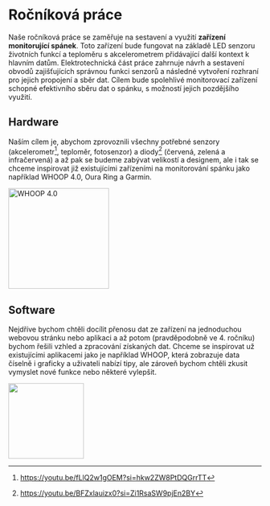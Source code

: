 # Ročníková práce

Naše ročníková práce se zaměřuje na sestavení a využití **zařízení monitorující spánek**. Toto zařízení bude fungovat na základě LED senzoru životních funkcí a teploměru s akcelerometrem přidávající další kontext k hlavním datům. Elektrotechnická část práce zahrnuje návrh a sestavení obvodů zajišťujících správnou funkci senzorů a následné vytvoření rozhraní pro jejich propojení a sběr dat. Cílem bude spolehlivé monitorovací zařízení schopné efektivního sběru dat o spánku, s možností jejich pozdějšího využití.


## Hardware
Naším cílem je, abychom zprovoznili všechny potřebné senzory (akcelerometr[^2], teploměr, fotosenzor) a diody[^1] (červená, zelená a infračervená) a až pak se budeme zabývat velikostí a designem, ale i tak se chceme inspirovat již existujícími zařízeními na monitorování spánku jako například WHOOP 4.0, Oura Ring a Garmin.

<a href="https://www.whoop.com/eu/en/"> 
<img src="https://images.ctfassets.net/rbzqg6pelgqa/C8vHNCpTJcNSQfta0vYlI/3e5cd32ce2242f64b797eaa165f29373/band-renders-sized-2.png?fm=webp&q=75&w=1920" alt="WHOOP 4.0" width="200" height="200">
</a>

## Software
Nejdříve bychom chtěli docílit přenosu dat ze zařízení na jednoduchou webovou stránku nebo aplikaci a až potom (pravděpodobně ve 4. ročníku) bychom řešili vzhled a zpracování získaných dat. Chceme se inspirovat už existujícími aplikacemi jako je například WHOOP, která zobrazuje data číselně i graficky a uživateli nabízí tipy, ale zároveň bychom chtěli zkusit vymyslet nové funkce nebo některé vylepšit.

<a href="https://www.whoop.com/eu/en/"> 
<img src="https://helios-i.mashable.com/imagery/articles/0195WOwkhwtJIlIxzbFi5b7/images-2.fill.size_363x750.v1611706688.png" width="150" height="auto">
</a>

[^1]: https://youtu.be/BFZxlauizx0?si=Zi1RsaSW9pjEn2BY
[^2]: https://youtu.be/fLlQ2w1gOEM?si=hkw2ZW8PtDQGrrTT
